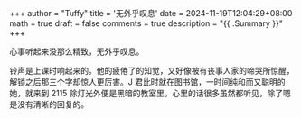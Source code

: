 +++
author = "Tuffy"
title = '无外乎叹息'
date = 2024-11-19T12:04:29+08:00
math = true 
draft = false
comments = true
description = "{{ .Summary }}"
+++

心事听起来没那么精致，无外乎叹息。

铃声是上课时响起来的。他的疲倦了的知觉，又好像被有丧事人家的啼哭所惊醒，解锁之后那三个字却惊人更厉害。J 君比时就在图书馆，一时间纯和而又聪明的她，就来到 2115 除灯光外便是黑暗的教室里。心里的话很多虽然都听见，除了嗯是没有清晰的回复的。
